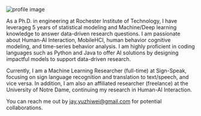 <img src="https://media.licdn.com/dms/image/v2/C4E03AQEBbyWWgeimRQ/profile-displayphoto-shrink_800_800/profile-displayphoto-shrink_800_800/0/1555967014685?e=1732147200&v=beta&t=rhF28wCIhPYEAeVBgdO06E3O4ZgHlZkC1XJMD9F1MaI" title="" alt="profile image" data-align="center">

As a Ph.D. in engineering at Rochester Institute of Technology, I have leverageg 5 years of statistical modeling and Machine/Deep learning knowledge to answer data-driven research questions. I am passionate about Human-AI Interaction, MobileHCI, human behavior cognitive modeling, and time-series behavior analysis. I am highly proficient in coding languages such as Python and Java to offer AI solutions by designing impactful models to support data-driven research.

Currently, I am a Machine Learning Researcher (full-time) at Sign-Speak, focusing on sign language recognition and translation to text/speech, and vice versa. In addition, I am also an affiliated researcher (freelance) at the University of Notre Dame, continuing my research in Human-AI Interaction.

You can reach me out by jay.yuzhiwei@gmail.com for potential collaborations. 

